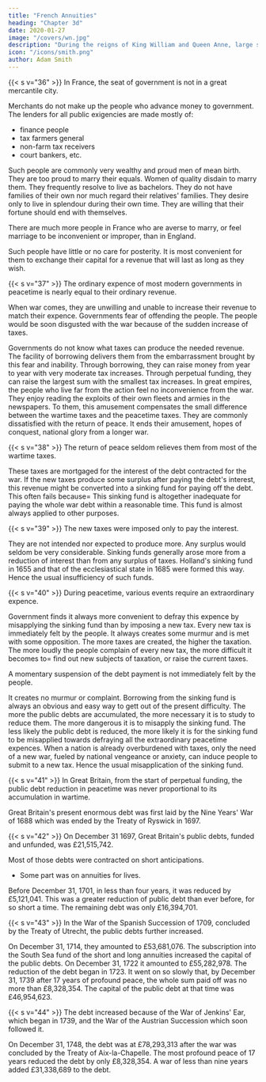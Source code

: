 ```yaml
---
title: "French Annuities"
heading: "Chapter 3d"
date: 2020-01-27
image: "/covers/wn.jpg"
description: "During the reigns of King William and Queen Anne, large sums were frequently borrowed on annuities for terms of years which varied"
icon: "/icons/smith.png"
author: Adam Smith
---
```




{{< s v="36" >}} In France, the seat of government is not in a great mercantile city.

Merchants do not make up the people who advance money to government.
The lenders for all public exigencies are made mostly of:
- finance people
- tax farmers general
- non-farm tax receivers
- court bankers, etc.

Such people are commonly very wealthy and proud men of mean birth.
    They are too proud to marry their equals.
        Women of quality disdain to marry them.
    They frequently resolve to live as bachelors.
    They do not have families of their own nor much regard their relatives' families.
    They desire only to live in splendour during their own time.
    They are willing that their fortune should end with themselves.

There are much more people in France who are averse to marry, or feel marriage to be inconvenient or improper, than in England.

Such people have little or no care for posterity.
It is most convenient for them to exchange their capital for a revenue that will last as long as they wish.


{{< s v="37" >}} The ordinary expence of most modern governments in peacetime is nearly equal to their ordinary revenue.

When war comes, they are unwilling and unable to increase their revenue to match their expence.
Governments fear of offending the people.
    The people would be soon disgusted with the war because of the sudden increase of taxes.

Governments do not know what taxes can produce the needed revenue.
    The facility of borrowing delivers them from the embarrassment brought by this fear and inability.
        Through borrowing, they can raise money from year to year with very moderate tax increases.
        Through perpetual funding, they can raise the largest sum with the smallest tax increases.
In great empires, the people who live far from the action feel no inconvenience from the war.
    They enjoy reading the exploits of their own fleets and armies in the newspapers.
    To them, this amusement compensates the small difference between the wartime taxes and the peacetime taxes.
    They are commonly dissatisfied with the return of peace.
        It ends their amusement, hopes of conquest, national glory from a longer war.


{{< s v="38" >}} The return of peace seldom relieves them from most of the wartime taxes.

These taxes are mortgaged for the interest of the debt contracted for the war.
If the new taxes produce some surplus after paying the debt's interest, this revenue might be converted into a sinking fund for paying off the debt.
    This often fails because= 
        This sinking fund is altogether inadequate for paying the whole war debt within a reasonable time.
        This fund is almost always applied to other purposes.


{{< s v="39" >}} The new taxes were imposed only to pay the interest.

They are not intended nor expected to produce more.
    Any surplus would seldom be very considerable.
Sinking funds generally arose more from a reduction of interest than from any surplus of taxes.
    Holland's sinking fund in 1655 and that of the ecclesiastical state in 1685 were formed this way.
    Hence the usual insufficiency of such funds.


{{< s v="40" >}} During peacetime, various events require an extraordinary expence.

Government finds it always more convenient to defray this expence by misapplying the sinking fund than by imposing a new tax.
    Every new tax is immediately felt by the people.
    It always creates some murmur and is met with some opposition.
The more taxes are created, the higher the taxation.
    The more loudly the people complain of every new tax, the more difficult it becomes to= 
        find out new subjects of taxation, or
        raise the current taxes.

A momentary suspension of the debt payment is not immediately felt by the people.

It creates no murmur or complaint.
Borrowing from the sinking fund is always an obvious and easy way to gett out of the present difficulty.
The more the public debts are accumulated, the more necessary it is to study to reduce them.
    The more dangerous it is to misapply the sinking fund.
    The less likely the public debt is reduced, the more likely it is for the sinking fund to be misapplied towards defraying all the extraordinary peacetime expences.
When a nation is already overburdened with taxes, only the need of a new war, fueled by national vengeance or anxiety, can induce people to submit to a new tax.
    Hence the usual misapplication of the sinking fund.





{{< s v="41" >}} In Great Britain, from the start of perpetual funding, the public debt reduction in peacetime was never proportional to its accumulation in wartime.

Great Britain's present enormous debt was first laid by the Nine Years' War of 1688 which was ended by the Treaty of Ryswick in 1697.


{{< s v="42" >}} On December 31 1697, Great Britain's public debts, funded and unfunded, was £21,515,742.

Most of those debts were contracted on short anticipations.
- Some part was on annuities for lives.

Before December 31, 1701, in less than four years, it was reduced by £5,121,041.
    This was a greater reduction of public debt than ever before, for so short a time.
    The remaining debt was only £16,394,701.


{{< s v="43" >}} In the War of the Spanish Succession of 1709, concluded by the Treaty of Utrecht, the public debts further increased.

On December 31, 1714, they amounted to £53,681,076.
The subscription into the South Sea fund of the short and long annuities increased the capital of the public debts.
    On December 31, 1722 it amounted to £55,282,978.
The reduction of the debt began in 1723.
    It went on so slowly that, by December 31, 1739 after 17 years of profound peace, the whole sum paid off was no more than £8,328,354.
    The capital of the public debt at that time was £46,954,623.


{{< s v="44" >}} The debt increased because of the War of Jenkins' Ear, which began in 1739, and the War of the Austrian Succession which soon followed it.

On December 31, 1748, the debt was at £78,293,313 after the war was concluded by the Treaty of Aix-la-Chapelle. The most profound peace of 17 years reduced the debt by only £8,328,354. A war of less than nine years added £31,338,689 to the debt.


